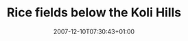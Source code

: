 ---
title: "Rice fields below the Koli Hills"
date: 2007-12-10T07:30:43+01:00
description: "I captured this woman standing in the rice fields on the way to the Koli Hills from Sendamungalem."
photo:
    image: "/images/richard-saunders-N5iBPJL85sU-unsplash.jpg"
    alttext: "An Indian woman standing in the middle of a rice field wearing a traditional pink sari"
    location: "Tamil Nadu, India"
categories:
- Travel
---